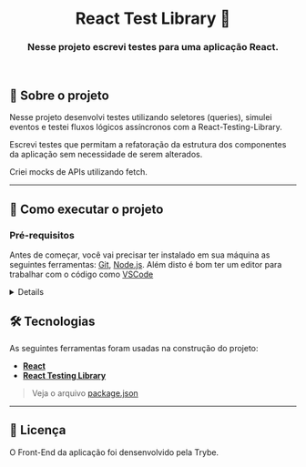 <h1 align="center">React Test Library 🧪</h1>

<h3 align="center">Nesse projeto escrevi testes para uma aplicação React.</h3>
<br/>

## 📰 Sobre o projeto

Nesse projeto desenvolvi testes utilizando seletores (queries), simulei eventos e testei fluxos lógicos assíncronos com a React-Testing-Library.

Escrevi testes que permitam a refatoração da estrutura dos componentes da aplicação sem necessidade de serem alterados.

Criei mocks de APIs utilizando fetch.

---

## 🚀 Como executar o projeto

### Pré-requisitos

Antes de começar, você vai precisar ter instalado em sua máquina as seguintes ferramentas:
[Git](https://git-scm.com), [Node.js](https://nodejs.org/en/). 
Além disto é bom ter um editor para trabalhar com o código como [VSCode](https://code.visualstudio.com/)
<details>

```bash

# Clone este repositório
git clone git@github.com:kauamaximino/react-test-library.git

# Acesse a pasta do projeto no terminal/cmd
cd react-test-library

# Instale as dependências
npm install

# Inicie a aplicação React
npm start

# A aplicação inciará na porta:3000 - acesse http://localhost:3000

```
</details>

## 🛠 Tecnologias

As seguintes ferramentas foram usadas na construção do projeto:
-  **[React](https://pt-br.reactjs.org/)**
-  **[React Testing Library](https://testing-library.com/docs/react-testing-library/intro/)**


> Veja o arquivo [package.json](https://github.com/kauamaximino/react-test-library/blob/main/package.json)

---

## 📖 Licença
O Front-End da aplicação foi densenvolvido pela Trybe.

